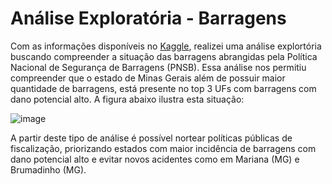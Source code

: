 # Análise Exploratória - Barragens

Com as informações disponíveis no <a href="https://www.kaggle.com/datasets/edumagalhaes/brazilian-dams-and-brumadinho-households">Kaggle</a>, realizei uma análise explortória buscando compreender a situação das barragens abrangidas pela Política Nacional de Segurança de Barragens (PNSB). Essa análise nos permitiu compreender que o estado de Minas Gerais além de possuir maior quantidade de barragens, está presente no top 3 UFs com barragens com dano potencial alto. A figura abaixo ilustra esta situação:

![image](https://github.com/IamAyla/EDA_barragens/assets/107047181/478f6c63-9bff-48fb-a54a-fe062138436c)

A partir deste tipo de análise é possível nortear políticas públicas de fiscalização, priorizando estados com maior incidência de barragens com dano potencial alto e evitar novos acidentes como em Mariana (MG) e Brumadinho (MG).

